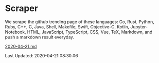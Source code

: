 # Scraper

We scrape the github trending page of these languages: Go, Rust, Python, Ruby, C++, C, Java, Shell, Makefile, Swift, Objective-C, Kotlin, Jupyter-Notebook, HTML, JavaScript, TypeScript, CSS, Vue, TeX, Markdown, and push a markdown result everyday.

[2020-04-21.md](https://github.com/yangwenmai/Scraper/blob/master/2020-04-21.md)

Last Updated: 2020-04-21 08:30:06